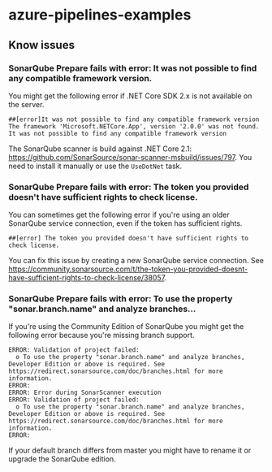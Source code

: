 # azure-pipelines-examples


## Know issues

### SonarQube Prepare fails with error: It was not possible to find any compatible framework version.

You might get the following error if .NET Core SDK 2.x is not available on the server.

```
##[error]It was not possible to find any compatible framework version
The framework 'Microsoft.NETCore.App', version '2.0.0' was not found.
It was not possible to find any compatible framework version
```

The SonarQube scanner is build against .NET Core 2.1: https://github.com/SonarSource/sonar-scanner-msbuild/issues/797. You need to install it manually or use the `UseDotNet` task.

### SonarQube Prepare fails with error: The token you provided doesn't have sufficient rights to check license.

You can sometimes get the following error if you're using an older SonarQube service connection, even if the token has sufficient rights.

```
##[error] The token you provided doesn't have sufficient rights to check license.
```

You can fix this issue by creating a new SonarQube service connection. See https://community.sonarsource.com/t/the-token-you-provided-doesnt-have-sufficient-rights-to-check-license/38057.

### SonarQube Prepare fails with error: To use the property "sonar.branch.name" and analyze branches...

If you're using the Community Edition of SonarQube you might get the following error because you're missing branch support.

```
ERROR: Validation of project failed:
  o To use the property "sonar.branch.name" and analyze branches, Developer Edition or above is required. See https://redirect.sonarsource.com/doc/branches.html for more information.
ERROR:
ERROR: Error during SonarScanner execution
ERROR: Validation of project failed:
  o To use the property "sonar.branch.name" and analyze branches, Developer Edition or above is required. See https://redirect.sonarsource.com/doc/branches.html for more information.
ERROR: 
```

If your default branch differs from master you might have to rename it or upgrade the SonarQube edition.